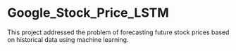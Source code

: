 # Google_Stock_Price_LSTM
This project addressed the problem of forecasting future stock prices based on historical data using machine learning. 
